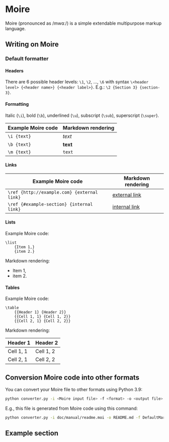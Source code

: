 Moire
=====

Moire (pronounced as /mwɑː/) is a simple extendable multipurpose markup language.

Writing on Moire
----------------

### Default formatter ###

#### Headers ####

There are 6 possible header levels: `\1`, `\2`, ..., `\6` with syntax `\<header level> {<header name>} {<header label>}`. E.g.: `\2 {Section 3} {section-3}`.

#### Formatting ####

Italic (`\i`), bold (`\b`), underlined (`\u`), subscript (`\sub`), superscript (`\super`).

| Example Moire code | Markdown rendering |
|---|---|
| `\i {text}` | *text* |
| `\b {text}` | **text** |
| `\m {text}` | `text` |

#### Links ####

| Example Moire code | Markdown rendering |
|---|---|
| `\ref {http://example.com} {external link}` | [external link](http://example.com) |
| `\ref {#example-section} {internal link}` | [internal link](#example-section) |

#### Lists ####

Example Moire code:

```moire
\list
    {Item 1,}
    {item 2.}
```

Markdown rendering:

  * Item 1,
  * item 2.

#### Tables ####

Example Moire code:

```moire
\table
    {{Header 1} {Header 2}}
    {{Cell 1, 1} {Cell 1, 2}}
    {{Cell 2, 1} {Cell 2, 2}}
```

Markdown rendering:

| Header 1 | Header 2 |
|---|---|
| Cell 1, 1 | Cell 1, 2 |
| Cell 2, 1 | Cell 2, 2 |

Conversion Moire code into other formats
----------------------------------------

You can convert your Moire file to other formats using Python 3.9:

```bash
python converter.py -i <Moire input file> -f <format> -o <output file> <other options>
```

E.g., this file is generated from Moire code using this command:

```bash
python converter.py -i doc/manual/readme.moi -o README.md -f DefaultMarkdown
```

Example section
---------------

